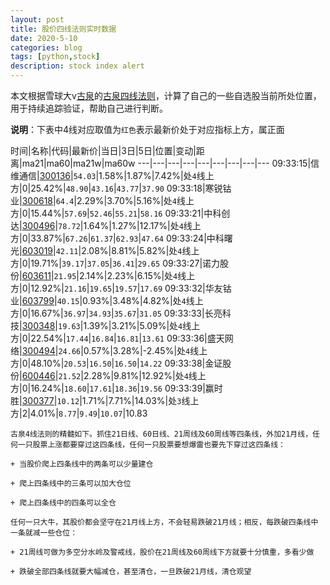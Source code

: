 ```yaml
---
layout: post
title: 股价四线法则实时数据
date: 2020-5-10
categories: blog
tags: [python,stock]
description: stock index alert
---
```



本文根据雪球大v[古泉](https://xueqiu.com/u/7148646888)的[古泉四线法则](https://xueqiu.com/7148646888/130498192)，计算了自己的一些自选股当前所处位置，用于持续追踪验证，帮助自己进行判断。

**说明**：下表中4线对应取值为`红色`表示最新价处于对应指标上方，属正面

时间|名称|代码|最新价|当日|3日|5日|位置|变动|距离|ma21|ma60|ma21w|ma60w
---|---|---|---|---|---|---|---|---
09:33:15|信维通信|[300136](https://xueqiu.com/S/SZ300136)|`54.03`|1.58%|1.87%|7.42%|处`4`线上方|0|25.42%|`48.90`|`43.16`|`43.77`|`37.90`
09:33:18|寒锐钴业|[300618](https://xueqiu.com/S/SZ300618)|`64.4`|2.29%|3.70%|5.16%|处`4`线上方|0|15.44%|`57.69`|`52.46`|`55.21`|`58.16`
09:33:21|中科创达|[300496](https://xueqiu.com/S/SZ300496)|`78.72`|1.64%|1.27%|12.17%|处`4`线上方|0|33.87%|`67.26`|`61.37`|`62.93`|`47.64`
09:33:24|中科曙光|[603019](https://xueqiu.com/S/SH603019)|`42.11`|2.08%|8.81%|5.82%|处`4`线上方|0|19.71%|`39.17`|`37.05`|`36.41`|`29.65`
09:33:27|诺力股份|[603611](https://xueqiu.com/S/SH603611)|`21.95`|2.14%|2.23%|6.15%|处`4`线上方|0|12.92%|`21.16`|`19.65`|`19.57`|`17.69`
09:33:32|华友钴业|[603799](https://xueqiu.com/S/SH603799)|`40.15`|0.93%|3.48%|4.82%|处`4`线上方|0|16.67%|`36.97`|`34.93`|`35.67`|`31.05`
09:33:33|长亮科技|[300348](https://xueqiu.com/S/SZ300348)|`19.63`|1.39%|3.21%|5.09%|处`4`线上方|0|22.54%|`17.44`|`16.84`|`16.81`|`13.61`
09:33:36|盛天网络|[300494](https://xueqiu.com/S/SZ300494)|`24.66`|0.57%|3.28%|-2.45%|处`4`线上方|0|48.10%|`20.53`|`16.50`|`16.50`|`14.22`
09:33:38|金证股份|[600446](https://xueqiu.com/S/SH600446)|`21.52`|2.28%|9.81%|12.92%|处`4`线上方|0|16.24%|`18.60`|`17.61`|`18.36`|`19.56`
09:33:39|赢时胜|[300377](https://xueqiu.com/S/SZ300377)|`10.12`|1.71%|7.71%|14.03%|处`3`线上方|2|4.01%|`8.77`|`9.49`|`10.07`|10.83

```
古泉4线法则的精髓如下。抓住21日线、60日线、21周线及60周线等四条线，外加21月线，任何一只股票上涨都要穿过这四条线，任何一只股票要想爆雷也要先下穿过这四条线：

+ 当股价爬上四条线中的两条可以少量建仓

+ 爬上四条线中的三条可以加大仓位

+ 爬上四条线中的四条可以全仓

任何一只大牛，其股价都会坚守在21月线上方，不会轻易跌破21月线；相反，每跌破四条线中一条就减一些仓位：

+ 21周线可做为多空分水岭及警戒线，股价在21周线及60周线下方就要十分慎重，多看少做

+ 跌破全部四条线就要大幅减仓，甚至清仓，一旦跌破21月线，清仓观望
```